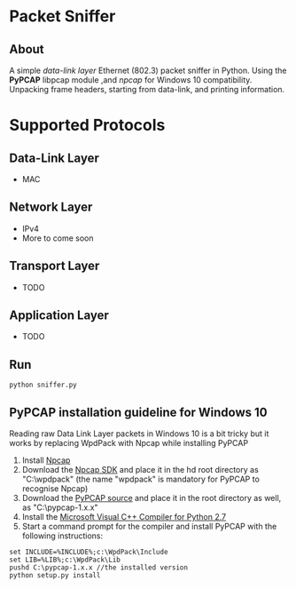 # Packet Sniffer
## About 
A simple *data-link layer* Ethernet (802.3) packet sniffer in Python. Using the **PyPCAP** libpcap module ,and *npcap* for Windows 10 compatibility. Unpacking frame headers, starting from data-link, and printing information.

# Supported Protocols
## Data-Link Layer
- MAC
## Network Layer
- IPv4
- More to come soon
## Transport Layer
- TODO
## Application Layer
- TODO 

## Run
~~~~
python sniffer.py
~~~~

## PyPCAP installation guideline for Windows 10
Reading raw Data Link Layer packets in Windows 10 is a bit tricky but it works by replacing WpdPack with Npcap while installing PyPCAP
1. Install [Npcap](https://nmap.org/npcap/)
2. Download the [Npcap SDK](https://nmap.org/npcap/) and place it in the hd root directory as "C:\wpdpack" (the name "wpdpack" is mandatory for PyPCAP to recognise Npcap)
3. Download the [PyPCAP source](https://pypi.org/project/pypcap/#files) and place it in the root directory as well, as "C:\pypcap-1.x.x"
4. Install the [Microsoft Visual C++ Compiler for Python 2.7](https://www.microsoft.com/en-us/download/details.aspx?id=44266)
5. Start a command prompt for the compiler and install PyPCAP with the following instructions: 
~~~~
set INCLUDE=%INCLUDE%;c:\WpdPack\Include
set LIB=%LIB%;c:\WpdPack\Lib
pushd C:\pypcap-1.x.x //the installed version
python setup.py install
~~~~
